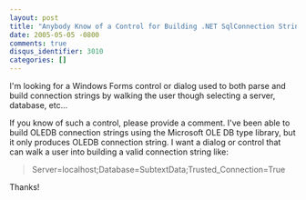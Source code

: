 ```yaml
---
layout: post
title: "Anybody Know of a Control for Building .NET SqlConnection Strings?"
date: 2005-05-05 -0800
comments: true
disqus_identifier: 3010
categories: []
---
```

I'm looking for a Windows Forms control or dialog used to both parse and
build connection strings by walking the user though selecting a server,
database, etc...

If you know of such a control, please provide a comment. I've been able
to build OLEDB connection strings using the Microsoft OLE DB type
library, but it only produces OLEDB connection string. I want a dialog
or control that can walk a user into building a valid connection string
like:

> Server=localhost;Database=SubtextData;Trusted\_Connection=True

Thanks!

